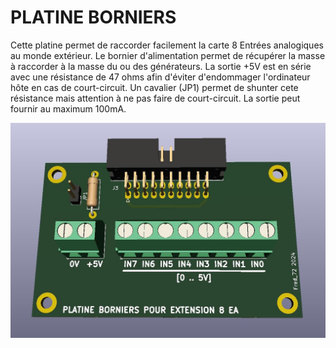 # PLATINE BORNIERS

Cette platine permet de raccorder facilement la carte 8 Entrées analogiques au monde extérieur.
Le bornier d'alimentation permet de récupérer la masse à raccorder à la masse du ou des générateurs.
La sortie +5V est en série avec une résistance de 47 ohms afin d'éviter d'endommager l'ordinateur hôte en cas de court-circuit.
Un cavalier (JP1) permet de shunter cete résistance mais attention à ne pas faire de court-circuit.
La sortie peut fournir au maximum 100mA.

![Platine borniers](./Test_EA.jpg?raw=true "Optional Title")


